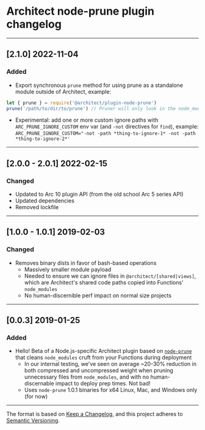 # Architect node-prune plugin changelog

---

## [2.1.0] 2022-11-04

### Added

- Export synchronous `prune` method for using prune as a standalone module outside of Architect, example:

```js
let { prune } = require('@architect/plugin-node-prune')
prune('/path/to/dir/to/prune') // Pruner will only look in the node_modules/ subdir
```

- Experimental: add one or more custom ignore paths with `ARC_PRUNE_IGNORE_CUSTOM` env var (and `-not` directives for `find`), example:
`ARC_PRUNE_IGNORE_CUSTOM="-not -path *thing-to-ignore-1* -not -path *thing-to-ignore-2*'`

---

## [2.0.0 - 2.0.1] 2022-02-15

### Changed

- Updated to Arc 10 plugin API (from the old school Arc 5 series API)
- Updated dependencies
- Removed lockfile

---

## [1.0.0 - 1.0.1] 2019-02-03

### Changed

- Removes binary dists in favor of bash-based operations
  - Massively smaller module payload
  - Needed to ensure we can ignore files in `@architect/[shared|views]`, which are Architect's shared code paths copied into Functions' `node_modules`
  - No human-discernible perf impact on normal size projects

---

## [0.0.3] 2019-01-25

### Added

- Hello! Beta of a Node.js-specific Architect plugin based on [`node-prune`](https://github.com/tj/node-prune) that cleans `node_modules` cruft from your Functions during deployment
  - In our internal testing, we've seen on average ~20-30% reduction in both compressed and uncompressed weight when pruning unnecessary files from `node_modules`, and with no human-discernable impact to deploy prep times. Not bad!
  - Uses `node-prune` 1.0.1 binaries for x64 Linux, Mac, and Windows only (for now)

---

The format is based on [Keep a Changelog](https://keepachangelog.com/en/1.0.0/), and this project adheres to [Semantic Versioning](https://semver.org/spec/v2.0.0.html).
